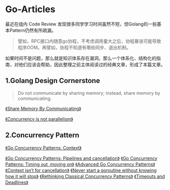 # Go-Articles

最近在组内 Code Review 发现很多同学学习时间虽然不短，但Golang的一些基本Pattern仍然有所疏漏。

> 譬如，RPC接口内随意go协程，不考虑调用量大之后，协程暴涨可能导致程序OOM。再譬如，协程不知道有哪些同步、退出机制。

如果时间不是问题，那么就是知识体系存在漏洞。那么一个体系化、结构化的指南，对他们应该会帮助，因此整理之前主体阅读过的经典文章，形成了本篇文章。

## 1.Golang Design Cornerstone

> Do not communicate by sharing memory; instead, share memory by communicating.

[《Share Memory By Communicating》](https://blog.golang.org/codelab-share)

[《Concurrency is not parallelism》](https://blog.golang.org/waza-talk)

## 2.Concurrency Pattern

[《Go Concurrency Patterns: Context》](https://blog.golang.org/context)

[《Go Concurrency Patterns: Pipelines and cancellation》](https://blog.golang.org/waza-talk)
[《Go Concurrency Patterns: Timing out, moving on》](https://blog.golang.org/concurrency-timeouts)
[《Advanced Go Concurrency Patterns》](https://blog.golang.org/io2013-talk-concurrency)
[《Context isn’t for cancellation》](https://dave.cheney.net/2017/08/20/context-isnt-for-cancellation)
[《Never start a goroutine without knowing how it will stop》](https://dave.cheney.net/2016/12/22/never-start-a-goroutine-without-knowing-how-it-will-stop)
[《Rethinking Classical Concurrency Patterns》](https://drive.google.com/file/d/1nPdvhB0PutEJzdCq5ms6UI58dp50fcAN/view)
[《Timeouts and Deadlines》](https://github.com/golang/go/wiki/Timeouts)

